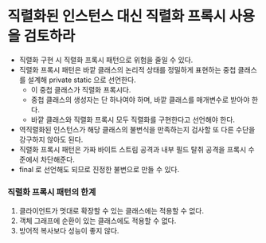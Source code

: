 # 직렬화된 인스턴스 대신 직렬화 프록시 사용을 검토하라

* 직렬화 구현 시 직렬화 프록시 패턴으로 위험을 줄일 수 있다.
* 직렬화 프록시 패턴은 바깥 클래스의 논리적 상태를 정밀하게 표현하는 중첩 클래스를 설계해 private static 으로 선언한다.
  * 이 중첩 클래스가 직렬화 프록시다.
  * 중첩 클래스의 생성자는 단 하나여야 하며, 바깥 클래스를 매개변수로 받아야 한다.
  * 바깥 클래스와 직렬화 프록시 모두 직렬화를 구현한다고 선언해야 한다.
* 역직렬화된 인스턴스가 해당 클래스의 불변식을 만족하는지 검사할 또 다른 수단을 강구하지 않아도 된다.
* 직렬화 프록시 패턴은 가짜 바이트 스트림 공격과 내부 필드 탈취 공격을 프록시 수준에서 차단해준다.
* final 로 선언해도 되므로 진정한 불변으로 만들 수 있다.

### 직렬화 프록시 패턴의 한계
1. 클라이언트가 멋대로 확장할 수 있는 클래스에는 적용할 수 없다.
2. 객체 그래프에 순환이 있는 클래스에도 적용할 수 없다.
3. 방어적 복사보다 성능이 좋지 않다.